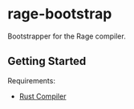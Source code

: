 # rage-bootstrap
Bootstrapper for the Rage compiler.

## Getting Started
Requirements:
- [Rust Compiler](https://www.rust-lang.org/)
